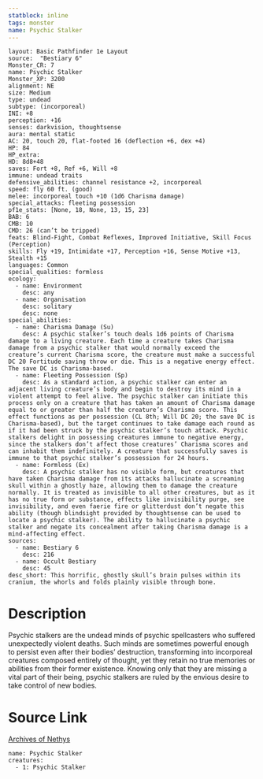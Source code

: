 ```yaml
---
statblock: inline
tags: monster
name: Psychic Stalker
---
```

```statblock
layout: Basic Pathfinder 1e Layout
source:  "Bestiary 6"
Monster_CR: 7
name: Psychic Stalker
Monster_XP: 3200
alignment: NE
size: Medium
type: undead
subtype: (incorporeal)
INI: +8
perception: +16
senses: darkvision, thoughtsense
aura: mental static
AC: 20, touch 20, flat-footed 16 (deflection +6, dex +4)
HP: 84
HP_extra: 
HD: 8d8+48
saves: Fort +8, Ref +6, Will +8
immune: undead traits
defensive_abilities: channel resistance +2, incorporeal
speed: fly 60 ft. (good)
melee: incorporeal touch +10 (1d6 Charisma damage)
special_attacks: fleeting possession
pf1e_stats: [None, 18, None, 13, 15, 23]
BAB: 6
CMB: 10
CMD: 26 (can’t be tripped)
feats: Blind-Fight, Combat Reflexes, Improved Initiative, Skill Focus (Perception)
skills: Fly +19, Intimidate +17, Perception +16, Sense Motive +13, Stealth +15
languages: Common
special_qualities: formless
ecology:
  - name: Environment
    desc: any
  - name: Organisation
    desc: solitary
    desc: none
special_abilities:
  - name: Charisma Damage (Su)
    desc: A psychic stalker’s touch deals 1d6 points of Charisma damage to a living creature. Each time a creature takes Charisma damage from a psychic stalker that would normally exceed the creature’s current Charisma score, the creature must make a successful DC 20 Fortitude saving throw or die. This is a negative energy effect. The save DC is Charisma-based.
  - name: Fleeting Possession (Sp)
    desc: As a standard action, a psychic stalker can enter an adjacent living creature’s body and begin to destroy its mind in a violent attempt to feel alive. The psychic stalker can initiate this process only on a creature that has taken an amount of Charisma damage equal to or greater than half the creature’s Charisma score. This effect functions as per possession (CL 8th; Will DC 20; the save DC is Charisma-based), but the target continues to take damage each round as if it had been struck by the psychic stalker’s touch attack. Psychic stalkers delight in possessing creatures immune to negative energy, since the stalkers don’t affect those creatures’ Charisma scores and can inhabit them indefinitely. A creature that successfully saves is immune to that psychic stalker’s possession for 24 hours.
  - name: Formless (Ex)
    desc: A psychic stalker has no visible form, but creatures that have taken Charisma damage from its attacks hallucinate a screaming skull within a ghostly haze, allowing them to damage the creature normally. It is treated as invisible to all other creatures, but as it has no true form or substance, effects like invisibility purge, see invisibility, and even faerie fire or glitterdust don’t negate this ability (though blindsight provided by thoughtsense can be used to locate a psychic stalker). The ability to hallucinate a psychic stalker and negate its concealment after taking Charisma damage is a mind-affecting effect.
sources:
  - name: Bestiary 6
    desc: 216
  - name: Occult Bestiary
    desc: 45
desc_short: This horrific, ghostly skull’s brain pulses within its cranium, the whorls and folds plainly visible through bone.
```
# Description
Psychic stalkers are the undead minds of psychic spellcasters who suffered unexpectedly violent deaths. Such minds are sometimes powerful enough to persist even after their bodies’ destruction, transforming into incorporeal creatures composed entirely of thought, yet they retain no true memories or abilities from their former existence. Knowing only that they are missing a vital part of their being, psychic stalkers are ruled by the envious desire to take control of new bodies.
# Source Link
[Archives of Nethys](https://aonprd.com/MonsterDisplay.aspx?ItemName=Psychic%20Stalker)
```encounter-table
name: Psychic Stalker
creatures:
  - 1: Psychic Stalker
```
